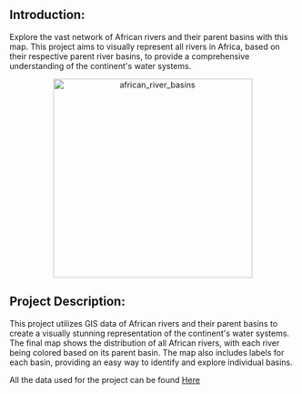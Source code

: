 ## Introduction:
Explore the vast network of African rivers and their parent basins with this map. This project aims to visually represent all rivers in Africa, based on their respective parent river basins, to provide a comprehensive understanding of the continent's water systems.

<center>
	<img src="https://drive.google.com/MyDrive/Rivers/afr_rivers.png" alt="african_river_basins" height = "350" width = "350">
</center>

## Project Description:
This project utilizes GIS data of African rivers and their parent basins to create a visually stunning representation of the continent's water systems. The final map shows the distribution of all African rivers, with each river being colored based on its parent basin. The map also includes labels for each basin, providing an easy way to identify and explore individual basins.

All the data used for the project can be found <a href="https://drive.google.com/drive/folders/1tMW--xQG4e6S9v5qLv6UIjm5yY2Toqv0?usp=sharing">Here</a>

